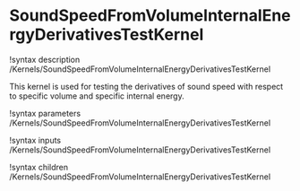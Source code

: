 # SoundSpeedFromVolumeInternalEnergyDerivativesTestKernel

!syntax description /Kernels/SoundSpeedFromVolumeInternalEnergyDerivativesTestKernel

This kernel is used for testing the derivatives of sound speed with respect to
specific volume and specific internal energy.

!syntax parameters /Kernels/SoundSpeedFromVolumeInternalEnergyDerivativesTestKernel

!syntax inputs /Kernels/SoundSpeedFromVolumeInternalEnergyDerivativesTestKernel

!syntax children /Kernels/SoundSpeedFromVolumeInternalEnergyDerivativesTestKernel
